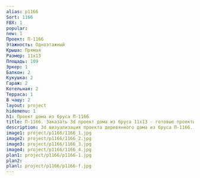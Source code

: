 ```yaml
---
alias: p1166
Sort: 1166
FBX: 1
popular: 
new: 1
Проект: П-1166
Этажность: Одноэтажный
Крыша: Прямая
Размер: 11х13
Площадь: 109
Эркер: 1
Балкон: 2
Кукушка: 2
Гараж: 2
Котельная: 2
Терраса: 1
В чашу: 2
layout: project
hidemenu: 1
h1: Проект дома из бруса П-1166
title: П-1166. Заказать 3d проект дома из бруса 11х13 - готовые проекты
description: 3d визуализация проекта деревянного дома из бруса П-1166. Площадь 109 м2, размер 11х13. Вы можете внести любые изменения в проект.
image1: project/p1166/1166_1.jpg
image2: project/p1166/1166_2.jpg
image3: project/p1166/1166_3.jpg
image4: project/p1166/1166_4.jpg
plan1: project/p1166/p1166-1.jpg
plan2: 
planl: project/p1166/p1166-f.jpg
---
```

